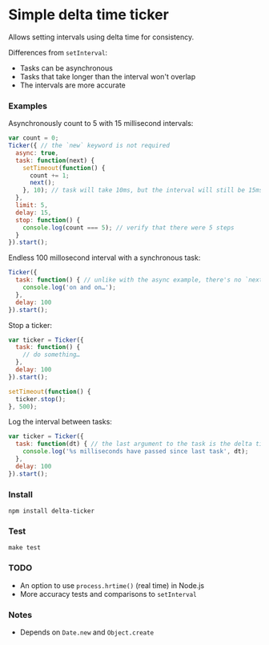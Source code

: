 # Simple delta time ticker

Allows setting intervals using delta time for consistency. 

Differences from `setInterval`: 
 * Tasks can be asynchronous
 * Tasks that take longer than the interval won't overlap
 * The intervals are more accurate

### Examples

Asynchronously count to 5 with 15 millisecond intervals:

```js
var count = 0;
Ticker({ // the `new` keyword is not required
  async: true,
  task: function(next) {
    setTimeout(function() {
      count += 1;
      next();
    }, 10); // task will take 10ms, but the interval will still be 15ms on average
  },
  limit: 5,
  delay: 15,
  stop: function() {
    console.log(count === 5); // verify that there were 5 steps
  }
}).start();
```

Endless 100 millosecond interval with a synchronous task:

```js
Ticker({
  task: function() { // unlike with the async example, there's no `next` argument
    console.log('on and on…');
  },
  delay: 100
}).start();
```

Stop a ticker:

```js
var ticker = Ticker({
  task: function() {
    // do something…
  },
  delay: 100
}).start();

setTimeout(function() {
  ticker.stop();
}, 500);
```

Log the interval between tasks:

```js
var ticker = Ticker({
  task: function(dt) { // the last argument to the task is the delta time
    console.log('%s milliseconds have passed since last task', dt);
  },
  delay: 100
}).start();
```

### Install

`npm install delta-ticker`

### Test

`make test`

### TODO

 * An option to use `process.hrtime()` (real time) in Node.js
 * More accuracy tests and comparisons to `setInterval`

### Notes

 * Depends on `Date.new` and `Object.create`